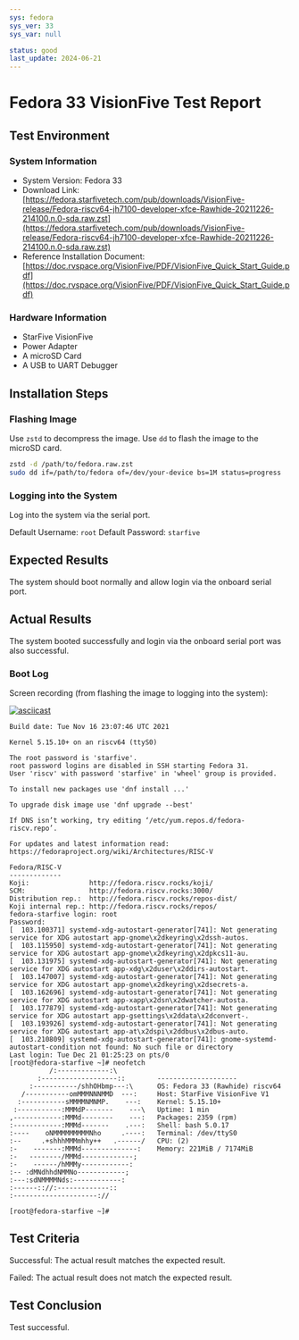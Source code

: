 ```yaml
---
sys: fedora
sys_ver: 33
sys_var: null

status: good
last_update: 2024-06-21
---
```


# Fedora 33 VisionFive Test Report

## Test Environment

### System Information

- System Version: Fedora 33
- Download Link: [https://fedora.starfivetech.com/pub/downloads/VisionFive-release/Fedora-riscv64-jh7100-developer-xfce-Rawhide-20211226-214100.n.0-sda.raw.zst](https://fedora.starfivetech.com/pub/downloads/VisionFive-release/Fedora-riscv64-jh7100-developer-xfce-Rawhide-20211226-214100.n.0-sda.raw.zst)
- Reference Installation Document: [https://doc.rvspace.org/VisionFive/PDF/VisionFive_Quick_Start_Guide.pdf](https://doc.rvspace.org/VisionFive/PDF/VisionFive_Quick_Start_Guide.pdf)

### Hardware Information

- StarFive VisionFive
- Power Adapter
- A microSD Card
- A USB to UART Debugger

## Installation Steps

### Flashing Image

Use `zstd` to decompress the image.
Use `dd` to flash the image to the microSD card.

```bash
zstd -d /path/to/fedora.raw.zst
sudo dd if=/path/to/fedora of=/dev/your-device bs=1M status=progress
```

### Logging into the System

Log into the system via the serial port.

Default Username: `root`
Default Password: `starfive`

## Expected Results

The system should boot normally and allow login via the onboard serial port.

## Actual Results

The system booted successfully and login via the onboard serial port was also successful.

### Boot Log

Screen recording (from flashing the image to logging into the system):

[![asciicast](https://asciinema.org/a/wuaUJ0h23U1eWMFzoyQPLTvgp.svg)](https://asciinema.org/a/wuaUJ0h23U1eWMFzoyQPLTvgp)

```log
Build date: Tue Nov 16 23:07:46 UTC 2021

Kernel 5.15.10+ on an riscv64 (ttyS0)

The root password is 'starfive'.
root password logins are disabled in SSH starting Fedora 31.
User 'riscv' with password 'starfive' in 'wheel' group is provided.

To install new packages use 'dnf install ...'

To upgrade disk image use 'dnf upgrade --best'

If DNS isn’t working, try editing ‘/etc/yum.repos.d/fedora-riscv.repo’.

For updates and latest information read:
https://fedoraproject.org/wiki/Architectures/RISC-V

Fedora/RISC-V
-------------
Koji:               http://fedora.riscv.rocks/koji/
SCM:                http://fedora.riscv.rocks:3000/
Distribution rep.:  http://fedora.riscv.rocks/repos-dist/
Koji internal rep.: http://fedora.riscv.rocks/repos/
fedora-starfive login: root
Password: 
[  103.100371] systemd-xdg-autostart-generator[741]: Not generating service for XDG autostart app-gnome\x2dkeyring\x2dssh-autos.
[  103.115950] systemd-xdg-autostart-generator[741]: Not generating service for XDG autostart app-gnome\x2dkeyring\x2dpkcs11-au.
[  103.131975] systemd-xdg-autostart-generator[741]: Not generating service for XDG autostart app-xdg\x2duser\x2ddirs-autostart.
[  103.147007] systemd-xdg-autostart-generator[741]: Not generating service for XDG autostart app-gnome\x2dkeyring\x2dsecrets-a.
[  103.162696] systemd-xdg-autostart-generator[741]: Not generating service for XDG autostart app-xapp\x2dsn\x2dwatcher-autosta.
[  103.177879] systemd-xdg-autostart-generator[741]: Not generating service for XDG autostart app-gsettings\x2ddata\x2dconvert-.
[  103.193926] systemd-xdg-autostart-generator[741]: Not generating service for XDG autostart app-at\x2dspi\x2ddbus\x2dbus-auto.
[  103.210809] systemd-xdg-autostart-generator[741]: gnome-systemd-autostart-condition not found: No such file or directory
Last login: Tue Dec 21 01:25:23 on pts/0
[root@fedora-starfive ~]# neofetch 
          /:-------------:\                                                                                                     
       :-------------------::        -------------------- 
     :-----------/shhOHbmp---:\      OS: Fedora 33 (Rawhide) riscv64 
   /-----------omMMMNNNMMD  ---:     Host: StarFive VisionFive V1 
  :-----------sMMMMNMNMP.    ---:    Kernel: 5.15.10+ 
 :-----------:MMMdP-------    ---\   Uptime: 1 min 
,------------:MMMd--------    ---:   Packages: 2359 (rpm) 
:------------:MMMd-------    .---:   Shell: bash 5.0.17 
:----    oNMMMMMMMMMNho     .----:   Terminal: /dev/ttyS0 
:--     .+shhhMMMmhhy++   .------/   CPU: (2) 
:-    -------:MMMd--------------:    Memory: 221MiB / 7174MiB 
:-   --------/MMMd-------------;
:-    ------/hMMMy------------:                              
:-- :dMNdhhdNMMNo------------;                               
:---:sdNMMMMNds:------------:
:------:://:-------------::
:---------------------://

[root@fedora-starfive ~]# 

```

## Test Criteria

Successful: The actual result matches the expected result.

Failed: The actual result does not match the expected result.

## Test Conclusion

Test successful.

